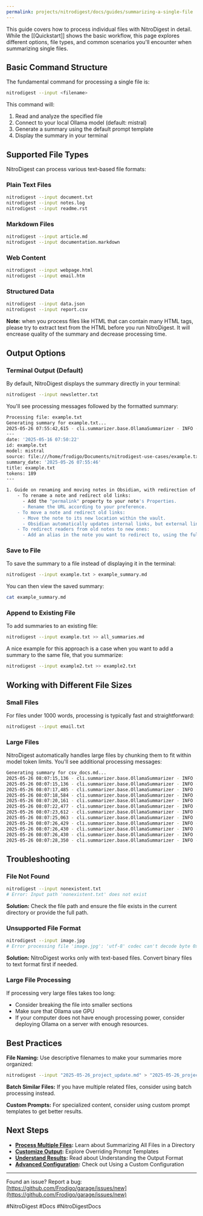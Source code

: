 ```yaml
---
permalink: projects/nitrodigest/docs/guides/summarizing-a-single-file
---
```

This guide covers how to process individual files with NitroDigest in detail. While the [[Quickstart]] shows the basic workflow, this page explores different options, file types, and common scenarios you'll encounter when summarizing single files.

## Basic Command Structure

The fundamental command for processing a single file is:

```bash
nitrodigest --input <filename>
```

This command will:

1. Read and analyze the specified file
2. Connect to your local Ollama model (default: mistral)
3. Generate a summary using the default prompt template
4. Display the summary in your terminal

## Supported File Types

NitroDigest can process various text-based file formats:

### Plain Text Files

```bash
nitrodigest --input document.txt
nitrodigest --input notes.log
nitrodigest --input readme.rst
```

### Markdown Files

```bash
nitrodigest --input article.md
nitrodigest --input documentation.markdown
```

### Web Content

```bash
nitrodigest --input webpage.html
nitrodigest --input email.htm
```

### Structured Data

```bash
nitrodigest --input data.json
nitrodigest --input report.csv
```

**Note:** when you process files like HTML that can contain many HTML tags, please try to extract text from the HTML before you run NitroDigest. It will encrease quality of the summary and decrease processing time.

## Output Options

### Terminal Output (Default)

By default, NitroDigest displays the summary directly in your terminal:

```bash
nitrodigest --input newsletter.txt
```

You'll see processing messages followed by the formatted summary:

```bash
Processing file: example.txt
Generating summary for example.txt...
2025-05-26 07:55:42,615 - cli.summarizer.base.OllamaSummarizer - INFO - Sending request to Ollama API using model mistral
---
date: '2025-05-16 07:50:22'
id: example.txt
model: mistral
source: file:///home/frodigo/Documents/nitrodigest-use-cases/example.txt
summary_date: '2025-05-26 07:55:46'
title: example.txt
tokens: 189
---

1. Guide on renaming and moving notes in Obsidian, with redirection of old links to new ones ([URL](https://publish.obsidian.md/username/about))
    - To rename a note and redirect old links:
      - Add the "permalink" property to your note's Properties.
      - Rename the URL according to your preference.
    - To move a note and redirect old links:
      - Move the note to its new location within the vault.
      - Obsidian automatically updates internal links, but external links may still point to the old location.
    - To redirect readers from old notes to new ones:
      - Add an alias in the note you want to redirect to, using the full path to the old note.

```

### Save to File

To save the summary to a file instead of displaying it in the terminal:

```bash
nitrodigest --input example.txt > example_summary.md
```

You can then view the saved summary:

```bash
cat example_summary.md
```

### Append to Existing File

To add summaries to an existing file:

```bash
nitrodigest --input example.txt >> all_summaries.md
```

A nice example for this approach is a case when you want to add a summary to the same file, that you summarize:

```bash
nitrodigest --input example2.txt >> example2.txt
```

## Working with Different File Sizes

### Small Files

For files under 1000 words, processing is typically fast and straightforward:

```bash
nitrodigest --input email.txt
```

### Large Files

NitroDigest automatically handles large files by chunking them to fit within model token limits. You'll see additional processing messages:

```bash
Generating summary for csv_docs.md...
2025-05-26 08:07:15,136 - cli.summarizer.base.OllamaSummarizer - INFO - Content exceeds token budget. Splitting into 7 chunks.
2025-05-26 08:07:15,136 - cli.summarizer.base.OllamaSummarizer - INFO - Processing chunk 1/7
2025-05-26 08:07:17,485 - cli.summarizer.base.OllamaSummarizer - INFO - Processing chunk 2/7
2025-05-26 08:07:18,584 - cli.summarizer.base.OllamaSummarizer - INFO - Processing chunk 3/7
2025-05-26 08:07:20,161 - cli.summarizer.base.OllamaSummarizer - INFO - Processing chunk 4/7
2025-05-26 08:07:22,477 - cli.summarizer.base.OllamaSummarizer - INFO - Processing chunk 5/7
2025-05-26 08:07:23,612 - cli.summarizer.base.OllamaSummarizer - INFO - Processing chunk 6/7
2025-05-26 08:07:25,063 - cli.summarizer.base.OllamaSummarizer - INFO - Processing chunk 7/7
2025-05-26 08:07:26,429 - cli.summarizer.base.OllamaSummarizer - INFO - Combined intermediate summaries are too long. Summarizing again.
2025-05-26 08:07:26,430 - cli.summarizer.base.OllamaSummarizer - INFO - Content exceeds token budget. Splitting into 2 chunks.
2025-05-26 08:07:26,430 - cli.summarizer.base.OllamaSummarizer - INFO - Processing chunk 1/2
2025-05-26 08:07:28,350 - cli.summarizer.base.OllamaSummarizer - INFO - Processing chunk 2/2

```

## Troubleshooting

### File Not Found

```bash
nitrodigest --input nonexistent.txt
# Error: Input path 'nonexistent.txt' does not exist
```

**Solution:** Check the file path and ensure the file exists in the current directory or provide the full path.

### Unsupported File Format

```bash
nitrodigest --input image.jpg
# Error processing file 'image.jpg': 'utf-8' codec can't decode byte 0xff in position 0: invalid start byte

```

**Solution:** NitroDigest works only with text-based files. Convert binary files to text format first if needed.

### Large File Processing

If processing very large files takes too long:

- Consider breaking the file into smaller sections
- Make sure that Ollama use GPU
- If your computer does not have enough processing power, consider deploying Ollama on a server with enough resources.

## Best Practices

**File Naming:** Use descriptive filenames to make your summaries more organized:

```bash
nitrodigest --input "2025-05-26_project_update.md" > "2025-05-26_project_summary.md"
```

**Batch Similar Files:** If you have multiple related files, consider using batch processing instead.

**Custom Prompts:** For specialized content, consider using custom prompt templates to get better results.

## Next Steps

- **[Process Multiple Files](./Summarizing%20All%20Files%20in%20a%20Directory.md):** Learn about Summarizing All Files in a Directory
- **[Customize Output](./Overriding%20Prompt%20Templates.md):** Explore Overriding Prompt Templates
- **[Understand Results](./Understanding%20the%20Output%20Format.md):** Read about Understanding the Output Format
- **[Advanced Configuration](./Using%20a%20Custom%20Configuration.md):** Check out Using a Custom Configuration

---

Found an issue? Report a bug: [https://github.com/Frodigo/garage/issues/new](https://github.com/Frodigo/garage/issues/new)

#NitroDigest #Docs #NitroDigestDocs
